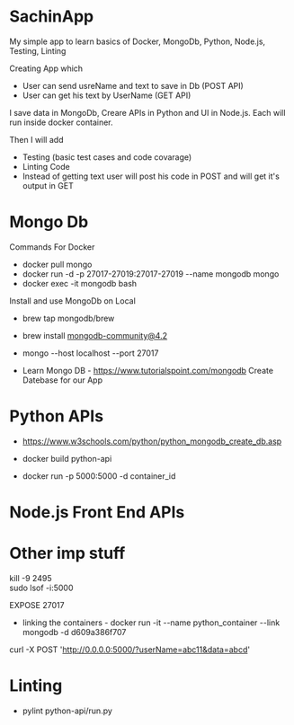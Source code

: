 # SachinApp
My simple app to learn basics of Docker, MongoDb, Python, Node.js, Testing, Linting

Creating App which
- User can send usreName and text to save in Db (POST API)
- User can get his text by UserName (GET API)

I save data in MongoDb, Creare APIs in Python and UI in Node.js. Each will run inside docker container.

Then I will add
- Testing (basic test cases and code covarage)
- Linting Code
- Instead of getting text user will post his code in POST and will get it's output in GET

# Mongo Db 
Commands For Docker 
- docker pull mongo
- docker run -d -p 27017-27019:27017-27019 --name mongodb mongo
- docker exec -it mongodb bash

Install and use MongoDb on Local
- brew tap mongodb/brew
- brew install mongodb-community@4.2
- mongo --host localhost --port 27017

- Learn Mongo DB - https://www.tutorialspoint.com/mongodb
Create Datebase for our App

# Python APIs

- https://www.w3schools.com/python/python_mongodb_create_db.asp

- docker build python-api 
- docker run -p 5000:5000 -d container_id

# Node.js Front End APIs

# Other imp stuff

kill -9 2495     
sudo lsof -i:5000

EXPOSE 27017

- linking the containers - docker run -it --name python_container --link mongodb -d d609a386f707

curl -X POST 'http://0.0.0.0:5000/?userName=abc11&data=abcd'

# Linting

- pylint python-api/run.py
